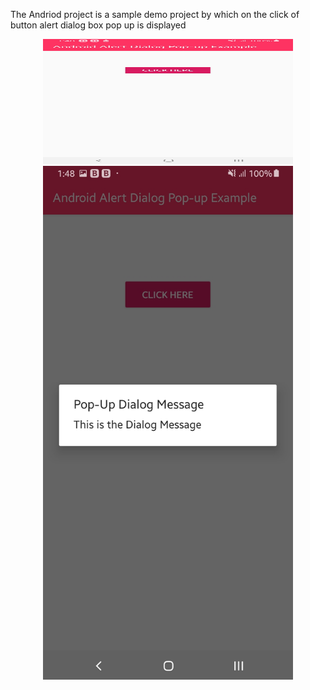 The Andriod project is a sample demo project by which on the click of button alert dialog box pop up is displayed
 

  <div align="center">
    <img src="https://github.com/samirthaker2020/Android.PopUp_MessageExample/blob/master/Screenshot_20191010-134809_Android%20Alert%20Dialog%20Pop-up%20Example.jpg" width="400px" height="200px"></img> 
       
</div>

  <div align="center">
    <img src="https://github.com/samirthaker2020/Android.PopUp_MessageExample/blob/master/Screenshot_20191010-134821_Android%20Alert%20Dialog%20Pop-up%20Example.jpg" width="400px"></img> 
       
</div>
